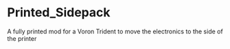 # Printed_Sidepack
A fully printed mod for a Voron Trident to move the electronics to the side of the printer
